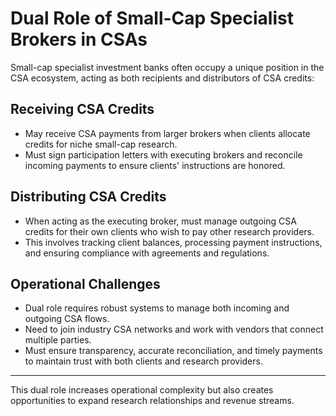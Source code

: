 # Dual Role of Small-Cap Specialist Brokers in CSAs

Small-cap specialist investment banks often occupy a unique position in the CSA ecosystem, acting as both recipients and distributors of CSA credits:

## Receiving CSA Credits
- May receive CSA payments from larger brokers when clients allocate credits for niche small-cap research.
- Must sign participation letters with executing brokers and reconcile incoming payments to ensure clients' instructions are honored.

## Distributing CSA Credits
- When acting as the executing broker, must manage outgoing CSA credits for their own clients who wish to pay other research providers.
- This involves tracking client balances, processing payment instructions, and ensuring compliance with agreements and regulations.

## Operational Challenges
- Dual role requires robust systems to manage both incoming and outgoing CSA flows.
- Need to join industry CSA networks and work with vendors that connect multiple parties.
- Must ensure transparency, accurate reconciliation, and timely payments to maintain trust with both clients and research providers.

---

This dual role increases operational complexity but also creates opportunities to expand research relationships and revenue streams. 